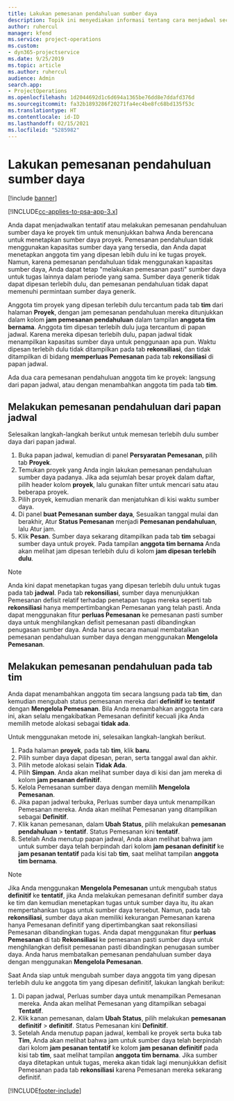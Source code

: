 ```yaml
---
title: Lakukan pemesanan pendahuluan sumber daya
description: Topik ini menyediakan informasi tentang cara menjadwal secara tentatif atau pemesanan pendahuluan anggota tim proyek.
author: ruhercul
manager: kfend
ms.service: project-operations
ms.custom:
- dyn365-projectservice
ms.date: 9/25/2019
ms.topic: article
ms.author: ruhercul
audience: Admin
search.app:
- ProjectOperations
ms.openlocfilehash: 1d2044692d1c6d694a1365be76dd8e7ddafd376d
ms.sourcegitcommit: fa32b1893286f20271fa4ec4be8fc68bd135f53c
ms.translationtype: HT
ms.contentlocale: id-ID
ms.lasthandoff: 02/15/2021
ms.locfileid: "5285982"
---
```

# <a name="soft-book-a-resource"></a>Lakukan pemesanan pendahuluan sumber daya

[!include [banner](../includes/psa-now-project-operations.md)]

[!INCLUDE[cc-applies-to-psa-app-3.x](../includes/cc-applies-to-psa-app-3x.md)]

Anda dapat menjadwalkan tentatif atau melakukan pemesanan pendahuluan sumber daya ke proyek tim untuk menunjukkan bahwa Anda berencana untuk menetapkan sumber daya proyek. Pemesanan pendahuluan tidak menggunakan kapasitas sumber daya yang tersedia, dan Anda dapat menetapkan anggota tim yang dipesan lebih dulu ini ke tugas proyek. Namun, karena pemesanan pendahuluan tidak menggunakan kapasitas sumber daya, Anda dapat tetap "melakukan pemesanan pasti" sumber daya untuk tugas lainnya dalam periode yang sama. Sumber daya generik tidak dapat dipesan terlebih dulu, dan pemesanan pendahuluan tidak dapat memenuhi permintaan sumber daya generik.

Anggota tim proyek yang dipesan terlebih dulu tercantum pada tab **tim** dari halaman **Proyek**, dengan jam pemesanan pendahuluan mereka ditunjukkan dalam kolom **jam pemesanan pendahuluan** dalam tampilan **anggota tim bernama**. Anggota tim dipesan terlebih dulu juga tercantum di papan jadwal. Karena mereka dipesan terlebih dulu, papan jadwal tidak menampilkan kapasitas sumber daya untuk penggunaan apa pun. Waktu dipesan terlebih dulu tidak ditampilkan pada tab **rekonsiliasi**, dan tidak ditampilkan di bidang **memperluas Pemesanan** pada tab **rekonsiliasi** di papan jadwal. 

Ada dua cara pemesanan pendahuluan anggota tim ke proyek: langsung dari papan jadwal, atau dengan menambahkan anggota tim pada tab **tim**. 

## <a name="soft-book-from-the-schedule-board"></a>Melakukan pemesanan pendahuluan dari papan jadwal
Selesaikan langkah-langkah berikut untuk memesan terlebih dulu sumber daya dari papan jadwal. 

1. Buka papan jadwal, kemudian di panel **Persyaratan Pemesanan**, pilih tab **Proyek**.
2. Temukan proyek yang Anda ingin lakukan pemesanan pendahuluan sumber daya padanya. Jika ada sejumlah besar proyek dalam daftar, pilih header kolom **proyek**, lalu gunakan filter untuk mencari satu atau beberapa proyek.
3. Pilih proyek, kemudian menarik dan menjatuhkan di kisi waktu sumber daya.
5. Di panel **buat Pemesanan sumber daya**, Sesuaikan tanggal mulai dan berakhir, Atur **Status Pemesanan** menjadi **Pemesanan pendahuluan**, lalu Atur jam. 
6. Klik **Pesan**. Sumber daya sekarang ditampilkan pada tab **tim** sebagai sumber daya untuk proyek. Pada tampilan **anggota tim bernama** Anda akan melihat jam dipesan terlebih dulu di kolom **jam dipesan terlebih dulu**.

> [!NOTE]
> Anda kini dapat menetapkan tugas yang dipesan terlebih dulu untuk tugas pada tab **jadwal**. Pada tab **rekonsiliasi**, sumber daya menunjukkan Pemesanan defisit relatif terhadap penetapan tugas mereka seperti tab **rekonsiliasi** hanya mempertimbangkan Pemesanan yang telah pasti. Anda dapat menggunakan fitur **perluas Pemesanan** ke pemesanan pasti sumber daya untuk menghilangkan defisit pemesanan pasti dibandingkan penugasan sumber daya. Anda harus secara manual membatalkan pemesanan pendahuluan sumber daya dengan menggunakan **Mengelola Pemesanan**.

## <a name="soft-book-on-the-team-tab"></a>Melakukan pemesanan pendahuluan pada tab tim

Anda dapat menambahkan anggota tim secara langsung pada tab **tim**, dan kemudian mengubah status pemesanan mereka dari **definitif** ke **tentatif** dengan **Mengelola Pemesanan**. Bila Anda menambahkan anggota tim cara ini, akan selalu mengakibatkan Pemesanan definitif kecuali jika Anda memilih metode alokasi sebagai **tidak ada**.

Untuk menggunakan metode ini, selesaikan langkah-langkah berikut.

1. Pada halaman **proyek**, pada tab **tim**, klik **baru**.
2. Pilih sumber daya dapat dipesan, peran, serta tanggal awal dan akhir.
3. Pilih metode alokasi selain **Tidak Ada**.
4. Pilih **Simpan**. Anda akan melihat sumber daya di kisi dan jam mereka di kolom **jam pesanan definitif**.
5. Kelola Pemesanan sumber daya dengan memilih **Mengelola Pemesanan**.
6. Jika papan jadwal terbuka, Perluas sumber daya untuk menampilkan Pemesanan mereka. Anda akan melihat Pemesanan yang ditampilkan sebagai **Definitif**.
7. Klik kanan pemesanan, dalam **Ubah Status**, pilih melakukan **pemesanan pendahuluan** \> **tentatif**. Status Pemesanan kini **tentatif**.
8. Setelah Anda menutup papan jadwal, Anda akan melihat bahwa jam untuk sumber daya telah berpindah dari kolom **jam pesanan definitif** ke **jam pesanan tentatif** pada kisi tab **tim**, saat melihat tampilan **anggota tim bernama**.

> [!NOTE]
> Jika Anda menggunakan **Mengelola Pemesanan** untuk mengubah status **definitif** ke **tentatif**, jika Anda melakukan pemesanan definitif sumber daya ke tim dan kemudian menetapkan tugas untuk sumber daya itu, itu akan mempertahankan tugas untuk sumber daya tersebut. Namun, pada tab **rekonsiliasi**, sumber daya akan memiliki kekurangan Pemesanan karena hanya Pemesanan definitif yang dipertimbangkan saat rekonsiliasi Pemesanan dibandingkan tugas. Anda dapat menggunakan fitur **perluas Pemesanan** di tab **Rekonsiliasi** ke pemesanan pasti sumber daya untuk menghilangkan defisit pemesanan pasti dibandingkan penugasan sumber daya. Anda harus membatalkan pemesanan pendahuluan sumber daya dengan menggunakan **Mengelola Pemesanan**.

Saat Anda siap untuk mengubah sumber daya anggota tim yang dipesan terlebih dulu ke anggota tim yang dipesan definitif, lakukan langkah berikut:

1. Di papan jadwal, Perluas sumber daya untuk menampilkan Pemesanan mereka. Anda akan melihat Pemesanan yang ditampilkan sebagai **Tentatif**.
2. Klik kanan pemesanan, dalam **Ubah Status**, pilih melakukan **pemesanan definitif** \> **definitif**. Status Pemesanan kini **Definitif**.
3. Setelah Anda menutup papan jadwal, kembali ke proyek serta buka tab **Tim**, Anda akan melihat bahwa jam untuk sumber daya telah berpindah dari kolom **jam pesanan tentatif** ke kolom **jam pesanan definitif** pada kisi tab **tim**, saat melihat tampilan **anggota tim bernama**. Jika sumber daya ditetapkan untuk tugas, mereka akan tidak lagi menunjukkan defisit Pemesanan pada tab **rekonsiliasi** karena Pemesanan mereka sekarang definitif.



[!INCLUDE[footer-include](../includes/footer-banner.md)]
